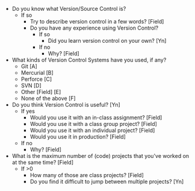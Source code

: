 * Do you know what Version/Source Control is?
	* If so
		* Try to describe version control in a few words? [Field]
		* Do you have any experience using Version Control?
			* If so
				* Did you learn version control on your own? [Yn]
			* If no
				* Why? [Field]
* What kinds of Version Control Systems have you used, if any?
	* Git [A]
	* Mercurial [B]
	* Perforce [C]
	* SVN [D]
	* Other [Field] [E]
	* None of the above [F]
* Do you think Version Control is useful? [Yn]
	* If yes
		* Would you use it with an in-class assignment? [Field]
		* Would you use it with a class group project? [Field]
		* Would you use it with an individual project? [Field]
		* Would you use it in production? [Field]
	* If no
		* Why? [Field]
* What is the maximum number of (code) projects that you've worked on at the same time? [Field]
	* If >0
		* How many of those are class projects? [Field]
	  * Do you find it difficult to jump between multiple projects? [Yn]
